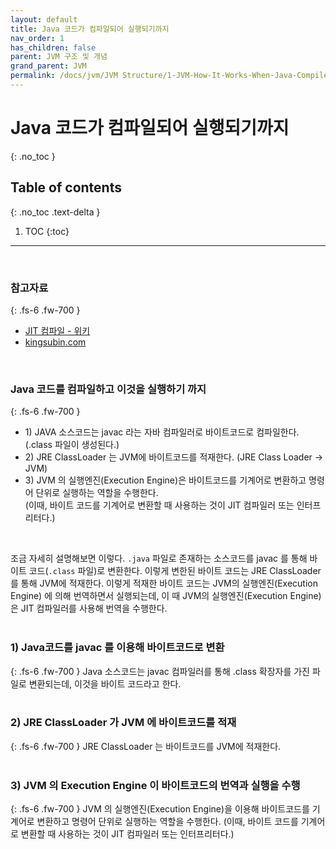 ```yaml
---
layout: default
title: Java 코드가 컴파일되어 실행되기까지
nav_order: 1
has_children: false
parent: JVM 구조 및 개념
grand_parent: JVM
permalink: /docs/jvm/JVM Structure/1-JVM-How-It-Works-When-Java-Compile-And-Run
---
```




# Java 코드가 컴파일되어 실행되기까지
{: .no_toc }

## Table of contents
{: .no_toc .text-delta }

1. TOC
{:toc}

---

<br>

### 참고자료
{: .fs-6 .fw-700 }

- [JIT 컴파일 - 위키](https://ko.wikipedia.org/wiki/JIT_%EC%BB%B4%ED%8C%8C%EC%9D%BC)
- [kingsubin.com](https://kingsubin.com/248?category=896578)

<br>


### Java 코드를 컴파일하고 이것을 실행하기 까지
{: .fs-6 .fw-700 }
- 1\) JAVA 소스코드는 javac 라는 자바 컴파일러로 바이트코드로 컴파일한다. 
(.class 파일이 생성된다.)<br>
- 2\) JRE ClassLoader 는 JVM에 바이트코드를 적재한다. (JRE Class Loader → JVM)<br>
- 3\) JVM 의 실행엔진(Execution Engine)은 바이트코드를 기계어로 변환하고 명령어 단위로 실행하는 역할을 수행한다.<br>
 (이때, 바이트 코드를 기계어로 변환할 때 사용하는 것이 JIT 컴파일러 또는 인터프리터다.)<br>
 <br>

 조금 자세히 설명해보면 이렇다. `.java` 파일로 존재하는 소스코드를 javac 를 통해 바이트 코드(`.class` 파일)로 변환한다. 이렇게 변한된 바이트 코드는 JRE ClassLoader 를 통해 JVM에 적재한다. 이렇게 적재한 바이트 코드는 JVM의 실행엔진(Execution Engine) 에 의해 번역하면서 실행되는데, 이 때 JVM의 실행엔진(Execution Engine) 은 JIT 컴파일러를 사용해 번역을 수행한다.
<br>
<br>

### 1\) Java코드를 javac 를 이용해 바이트코드로 변환
{: .fs-6 .fw-700 }
Java 소스코드는 javac 컴파일러를 통해 .class 확장자를 가진 파일로 변환되는데, 이것을 바이트 코드라고 한다.<br>
<br>

### 2\) JRE ClassLoader 가 JVM 에 바이트코드를 적재
{: .fs-6 .fw-700 }
JRE ClassLoader 는 바이트코드를 JVM에 적재한다.<br>
<br>

### 3\) JVM 의 Execution Engine 이 바이트코드의 번역과 실행을 수행
{: .fs-6 .fw-700 }
JVM 의 실행엔진(Execution Engine)을 이용해 바이트코드를 기계어로 변환하고 명령어 단위로 실행하는 역할을 수행한다. (이때, 바이트 코드를 기계어로 변환할 때 사용하는 것이 JIT 컴파일러 또는 인터프리터다.)<br>